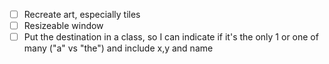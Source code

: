 * [ ] Recreate art, especially tiles
* [ ] Resizeable window
* [ ] Put the destination in a class, so I can indicate if it's the only 1 or one of many ("a" vs "the") and include x,y and name